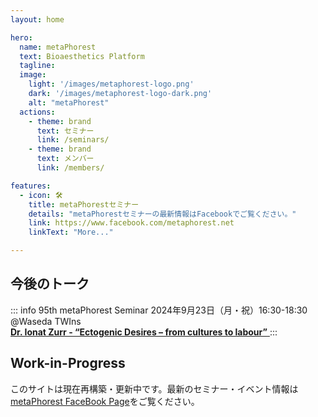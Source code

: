 ```yaml
---
layout: home

hero:
  name: metaPhorest
  text: Bioaesthetics Platform
  tagline: 
  image:
    light: '/images/metaphorest-logo.png'
    dark: '/images/metaphorest-logo-dark.png'
    alt: "metaPhorest"
  actions:
    - theme: brand
      text: セミナー
      link: /seminars/
    - theme: brand
      text: メンバー
      link: /members/

features:
  - icon: 🛠️
    title: metaPhorestセミナー
    details: "metaPhorestセミナーの最新情報はFacebookでご覧ください。"
    link: https://www.facebook.com/metaphorest.net
    linkText: "More..."

---
```


## 今後のトーク

::: info 95th metaPhorest Seminar
2024年9月23日（月・祝）16:30-18:30 @Waseda TWIns<br />
<a href="/seminars/095">
<strong>Dr. Ionat Zurr - “Ectogenic Desires – from cultures to labour”</strong>
</a>
:::

## Work-in-Progress

このサイトは現在再構築・更新中です。最新のセミナー・イベント情報は[metaPhorest FaceBook Page](http://facebook.com/metaphorest.net/)をご覧ください。
